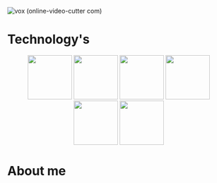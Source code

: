 ![vox (online-video-cutter com)](https://github.com/user-attachments/assets/5d166801-5a44-4a4e-89e3-6cea4d984d38)

# Technology's
<p align="center">
  <img width="100" height="100" src="[https://github.com/blademoon/Markdown/blob/main/Picture/cat.jpg](https://encrypted-tbn0.gstatic.com/images?q=tbn:ANd9GcTT_6o35VvArbcAzOnRyHMX2DzYMq0nzprmYQ&s)">
  <img width="100" height="100" src="[https://github.com/blademoon/Markdown/blob/main/Picture/cat.jpg](https://encrypted-tbn0.gstatic.com/images?q=tbn:ANd9GcTT_6o35VvArbcAzOnRyHMX2DzYMq0nzprmYQ&s)">
  <img width="100" height="100" src="[https://github.com/blademoon/Markdown/blob/main/Picture/cat.jpg](https://encrypted-tbn0.gstatic.com/images?q=tbn:ANd9GcTT_6o35VvArbcAzOnRyHMX2DzYMq0nzprmYQ&s)">
  <img width="100" height="100" src="[https://github.com/blademoon/Markdown/blob/main/Picture/cat.jpg](https://encrypted-tbn0.gstatic.com/images?q=tbn:ANd9GcTT_6o35VvArbcAzOnRyHMX2DzYMq0nzprmYQ&s)">
  <img width="100" height="100" src="[https://github.com/blademoon/Markdown/blob/main/Picture/cat.jpg](https://encrypted-tbn0.gstatic.com/images?q=tbn:ANd9GcTT_6o35VvArbcAzOnRyHMX2DzYMq0nzprmYQ&s)">
  <img width="100" height="100" src="[https://github.com/blademoon/Markdown/blob/main/Picture/cat.jpg](https://encrypted-tbn0.gstatic.com/images?q=tbn:ANd9GcTT_6o35VvArbcAzOnRyHMX2DzYMq0nzprmYQ&s)">
</p>

# About me

